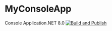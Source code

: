 # MyConsoleApp 
Console Application.NET 8.0 
[![Build and Publish](https://github.com/devM1xeR/MyConsoleApp/actions/workflows/build.yml/badge.svg)](https://github.com/devM1xeR/MyConsoleApp/actions/workflows/build.yml)
 
